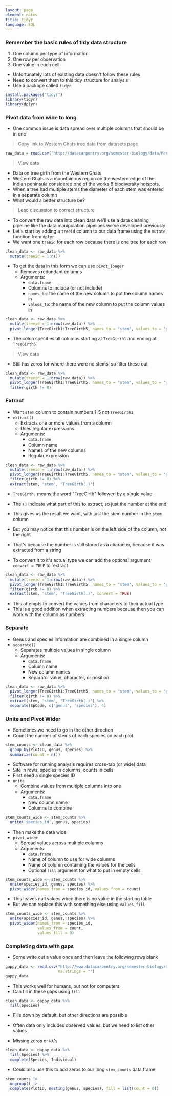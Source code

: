 ```yaml
---
layout: page
element: notes
title: tidyr
language: SQL
---
```


### Remember the basic rules of tidy data structure

1. One column per type of information
2. One row per observation
3. One value in each cell

* Unfortunately lots of existing data doesn't follow these rules
* Need to convert them to this tidy structure for analysis
* Use a package called `tidyr`

```r
install.packages("tidyr")
library(tidyr)
library(dplyr)
```

### Pivot data from wide to long

* One common issue is data spread over multiple columns that should be in one

> Copy link to Western Ghats tree data from datasets page

```r
raw_data = read.csv("http://datacarpentry.org/semester-biology/data/Macroplot_data_Rev.txt", sep = "\t")
```

> View data

* Data on tree girth from the Western Ghats
* Western Ghats is a mountainous region on the western edge of the Indian peninsula considered one of the works 8 biodiversity hotspots. 
* When a tree had multiple stems the diameter of each stem was entered in a separate column
* What would a better structure be?

> Lead discussion to correct structure

* To convert the raw data into clean data we'll use a data cleaning pipeline like the data manipulation pipelines we've developed previously
* Let's start by adding a `treeid` column to our data frame using the `mutate` function from `dplyr`
* We want one `treeid` for each row because there is one tree for each row

```r
clean_data <- raw_data %>%
  mutate(treeid = 1:n())
```

* To get the data in this form we can use `pivot_longer`
    * Removes redundant columns
    * Arguments:
        * `data.frame`
        * Columns to include (or not include)
        * `names_to`: the name of the new column to put the column names in
        * `values_to`: the name of the new column to put the column values in

```r
clean_data <- raw_data %>%
  mutate(treeid = 1:nrow(raw_data)) %>%
  pivot_longer(TreeGirth1:TreeGirth5, names_to = "stem", values_to = "girth")
```

* The colon specifies all columns starting at `TreeGirth1` and ending at `TreeGirth5`

> View data

* Still has zeros for where there were no stems, so filter these out

```r
clean_data <- raw_data %>%
  mutate(treeid = 1:nrow(raw_data)) %>%
  pivot_longer(TreeGirth1:TreeGirth5, names_to = "stem", values_to = "girth") %>%
  filter(girth != 0)
```

### Extract

* Want `stem` column to contain numbers 1-5 not `TreeGirth1`
* `extract()`
    * Extracts one or more values from a column
    * Uses regular expressions
    * Arguments:
        * `data.frame`
        * Column name
        * Names of the new columns
        * Regular expression

```r
clean_data <- raw_data %>%
  mutate(treeid = 1:nrow(raw_data)) %>%
  pivot_longer(TreeGirth1:TreeGirth5, names_to = "stem", values_to = "girth") %>%
  filter(girth != 0) %>%
  extract(stem, 'stem', 'TreeGirth(.)')
```

* `TreeGirth.` means the word "TreeGirth" followed by a single value
* The `()` indicate what part of this to extract, so just the number at the end

* This gives us the result we want, with just the stem number in the `stem` column
* But you may notice that this number is on the left side of the column, not the right
* That's because the number is still stored as a character, because it was extracted from a string
* To convert it to it's actual type we can add the optional argument `convert = TRUE` to `extract

```r
clean_data <- raw_data %>%
  mutate(treeid = 1:nrow(raw_data)) %>%
  pivot_longer(TreeGirth1:TreeGirth5, names_to = "stem", values_to = "girth") %>%
  filter(girth != 0) %>%
  extract(stem, 'stem', 'TreeGirth(.)', convert = TRUE)
```

* This attempts to convert the values from characters to their actual type
* This is a good addition when extracting numbers because then you can work with the column as numbers

### Separate

* Genus and species information are combined in a single column
* `separate()`
    * Separates multiple values in single column
    * Arguments:
        * `data.frame`
        * Column name
        * New column names
        * Separator value, character, or position

```r
clean_data <- raw_data %>%
  pivot_longer(TreeGirth1:TreeGirth5, names_to = "stem", values_to = "girth") %>%
  filter(girth != 0) %>%
  extract(stem, 'stem', 'TreeGirth(.)') %>%
  separate(SpCode, c('genus', 'species'), 4)
```

### Unite and Pivot Wider

* Sometimes we need to go in the other direction
* Count the number of stems of each species on each plot

```r
stem_counts <- clean_data %>% 
  group_by(PlotID, genus, species) %>% 
  summarize(count = n())
```

* Software for running analysis requires cross-tab (or wide) data
* Site in rows, species in columns, counts in cells
* First need a single species ID
* `unite`
    * Combine values from multiple columns into one
    * Arguments:
        * `data.frame`
        * New column name
        * Columns to combine

```r
stem_counts_wide <- stem_counts %>% 
  unite('species_id', genus, species)
```

* Then make the data wide
* `pivot_wider`
    * Spread values across multiple columns
    * Arguments:
        * `data.frame`
        * Name of column to use for wide columns
        * Name of column containing the values for the cells
        * Optional `fill` argument for what to put in empty cells

```r
stem_counts_wide <- stem_counts %>% 
  unite(species_id, genus, species) %>%
  pivot_wider(names_from = species_id, values_from = count)
```

* This leaves null values when there is no value in the starting table
* But we can replace this with something else using `values_fill`

```r
stem_counts_wide <- stem_counts %>% 
  unite(species_id, genus, species) %>%
  pivot_wider(names_from = species_id,
              values_from = count,
              values_fill = 0)
```

### Completing data with gaps

* Some write out a value once and then leave the following rows blank

```r
gappy_data <- read.csv("http://www.datacarpentry.org/semester-biology/data/gappy-data.csv",
                       na.strings = "")
gappy_data
```

* This works well for humans, but not for computers
* Can fill in these gaps using `fill`

```r
clean_data <- gappy_data %>%
  fill(Species)
```

* Fills down by default, but other directions are possible

* Often data only includes observed values, but we need to list other values
* Missing zeros or `NA`'s
  
```r
clean_data <- gappy_data %>%
  fill(Species) %>%
  complete(Species, Individual)
```

* Could also use this to add zeros to our long `stem_counts` data frame

```r
stem_counts |>
  ungroup() |>
  complete(PlotID, nesting(genus, species), fill = list(count = 0))
```